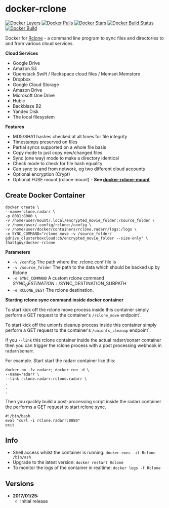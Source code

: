 [appurl]: https://rclone.org/
[microbadger]: https://microbadger.com/images/tynor88/rclone
[dockerstore]: https://store.docker.com/community/images/tynor88/rclone
[docker-rclone-mount]: https://github.com/tynor88/docker-rclone-mount

# docker-rclone
[![Docker Layers](https://images.microbadger.com/badges/image/tynor88/rclone.svg)][microbadger]
[![Docker Pulls](https://img.shields.io/docker/pulls/tynor88/rclone.svg)][dockerstore]
[![Docker Stars](https://img.shields.io/docker/stars/tynor88/rclone.svg)][dockerstore]
[![Docker Build Status](https://img.shields.io/docker/build/tynor88/rclone.svg)][dockerstore]
[![Docker Build](https://img.shields.io/docker/automated/tynor88/rclone.svg)][dockerstore]

Docker for [Rclone][appurl] - a command line program to sync files and directories to and from various cloud services.

**Cloud Services**
* Google Drive
* Amazon S3
* Openstack Swift / Rackspace cloud files / Memset Memstore
* Dropbox
* Google Cloud Storage
* Amazon Drive
* Microsoft One Drive
* Hubic
* Backblaze B2
* Yandex Disk
* The local filesystem

**Features**

* MD5/SHA1 hashes checked at all times for file integrity
* Timestamps preserved on files
* Partial syncs supported on a whole file basis
* Copy mode to just copy new/changed files
* Sync (one way) mode to make a directory identical
* Check mode to check for file hash equality
* Can sync to and from network, eg two different cloud accounts
* Optional encryption (Crypt)
* Optional FUSE mount (rclone mount) - **See [docker-rclone-mount][docker-rclone-mount]**

## Create Docker Container

```
docker create \
--name=rclone.radarr \
-p 8081:8080 \
-v /home/user/mount/.local/encrypted_movie_folder:/source_folder \
-v /home/user/.config/rclone:/config \
-v /home/user/docker/containers/rclone.radarr/logs:/logs \
-e SYNC_COMMAND="rclone move -v /source_folder/ gdrive_clusterboxcloud:cb/encrypted_movie_folder --size-only" \
that1guy/docker-rclone
```

**Parameters**

* `-v /config` The path where the .rclone.conf file is
* `-v /source_folder` The path to the data which should be backed up by Rclone
* `-e SYNC_COMMAND` A custom rclone command $SYNC_DESTINATION:/$SYNC_DESTINATION_SUBPATH
* `-e RCLONE_DEST` The rclone destination.


**Starting rclone sync command inside docker container**

To start kick off the rclone move process inside this container simply perform a GET request to the container's `/rclone_move` endpoint`.

To start kick off the unionfs cleanup process inside this container simply perform a GET request to the container's `/unionfs_cleanup` endpoint`.

If you `--link` this rclone container inside the actual radarr/sonarr container then you can trigger the rclone process with a post processing webhook in radarr/sonarr.

For example.  Start start the radarr container like this:
```
docker rm -fv radarr; docker run -d \
--name=radarr \
--link rclone.radarr:rclone.radarr \
.
.
.
```

Then you quickly build a post-processing script inside the radarr container the performs a GET request to start rclone sync.

```
#!/bin/bash
eval "curl -i rclone.radarr:8080"
exit
```

## Info

* Shell access whilst the container is running: `docker exec -it Rclone /bin/ash`
* Upgrade to the latest version: `docker restart Rclone`
* To monitor the logs of the container in realtime: `docker logs -f Rclone`

## Versions

+ **2017/01/25:**
  * Initial release
